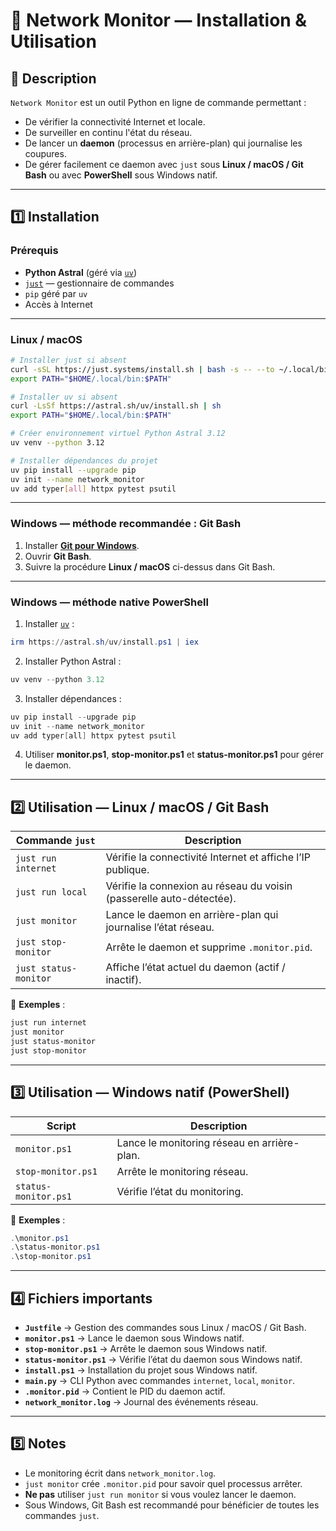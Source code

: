 # 📡 Network Monitor — Installation & Utilisation

## 📝 Description
`Network Monitor` est un outil Python en ligne de commande permettant :
- De vérifier la connectivité Internet et locale.
- De surveiller en continu l'état du réseau.
- De lancer un **daemon** (processus en arrière-plan) qui journalise les coupures.
- De gérer facilement ce daemon avec `just` sous **Linux / macOS / Git Bash** ou avec **PowerShell** sous Windows natif.

---

## 1️⃣ Installation

### **Prérequis**
- **Python Astral** (géré via [`uv`](https://astral.sh/uv/))
- [`just`](https://just.systems) — gestionnaire de commandes
- `pip` géré par `uv`
- Accès à Internet

---

### **Linux / macOS**
```bash
# Installer just si absent
curl -sSL https://just.systems/install.sh | bash -s -- --to ~/.local/bin
export PATH="$HOME/.local/bin:$PATH"

# Installer uv si absent
curl -LsSf https://astral.sh/uv/install.sh | sh
export PATH="$HOME/.local/bin:$PATH"

# Créer environnement virtuel Python Astral 3.12
uv venv --python 3.12

# Installer dépendances du projet
uv pip install --upgrade pip
uv init --name network_monitor
uv add typer[all] httpx pytest psutil
```

---

### **Windows — méthode recommandée : Git Bash**
1. Installer **[Git pour Windows](https://git-scm.com/download/win)**.
2. Ouvrir **Git Bash**.
3. Suivre la procédure **Linux / macOS** ci-dessus dans Git Bash.

---

### **Windows — méthode native PowerShell**
1. Installer [`uv`](https://astral.sh/uv/) :
```powershell
irm https://astral.sh/uv/install.ps1 | iex
```
2. Installer Python Astral :
```powershell
uv venv --python 3.12
```
3. Installer dépendances :
```powershell
uv pip install --upgrade pip
uv init --name network_monitor
uv add typer[all] httpx pytest psutil
```
4. Utiliser **monitor.ps1**, **stop-monitor.ps1** et **status-monitor.ps1** pour gérer le daemon.

---

## 2️⃣ Utilisation — Linux / macOS / Git Bash

| Commande `just` | Description |
|-----------------|-------------|
| `just run internet` | Vérifie la connectivité Internet et affiche l’IP publique. |
| `just run local` | Vérifie la connexion au réseau du voisin (passerelle auto-détectée). |
| `just monitor` | Lance le daemon en arrière-plan qui journalise l’état réseau. |
| `just stop-monitor` | Arrête le daemon et supprime `.monitor.pid`. |
| `just status-monitor` | Affiche l’état actuel du daemon (actif / inactif). |

📌 **Exemples** :
```bash
just run internet
just monitor
just status-monitor
just stop-monitor
```

---

## 3️⃣ Utilisation — Windows natif (PowerShell)

| Script | Description |
|--------|-------------|
| `monitor.ps1` | Lance le monitoring réseau en arrière-plan. |
| `stop-monitor.ps1` | Arrête le monitoring réseau. |
| `status-monitor.ps1` | Vérifie l’état du monitoring. |

📌 **Exemples** :
```powershell
.\monitor.ps1
.\status-monitor.ps1
.\stop-monitor.ps1
```

---

## 4️⃣ Fichiers importants

- **`Justfile`** → Gestion des commandes sous Linux / macOS / Git Bash.
- **`monitor.ps1`** → Lance le daemon sous Windows natif.
- **`stop-monitor.ps1`** → Arrête le daemon sous Windows natif.
- **`status-monitor.ps1`** → Vérifie l’état du daemon sous Windows natif.
- **`install.ps1`** → Installation du projet sous Windows natif.
- **`main.py`** → CLI Python avec commandes `internet`, `local`, `monitor`.
- **`.monitor.pid`** → Contient le PID du daemon actif.
- **`network_monitor.log`** → Journal des événements réseau.

---

## 5️⃣ Notes
- Le monitoring écrit dans `network_monitor.log`.
- `just monitor` crée `.monitor.pid` pour savoir quel processus arrêter.
- **Ne pas** utiliser `just run monitor` si vous voulez lancer le daemon.
- Sous Windows, Git Bash est recommandé pour bénéficier de toutes les commandes `just`.
